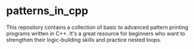 # patterns_in_cpp
This repository contains a collection of basic to advanced pattern printing programs written in C++. It's a great resource for beginners who want to strengthen their logic-building skills and practice nested loops.
